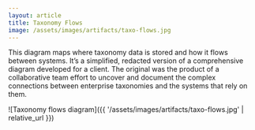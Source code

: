 ```yaml
---
layout: article
title: Taxonomy Flows
image: /assets/images/artifacts/taxo-flows.jpg
---
```


This diagram maps where taxonomy data is stored and how it flows between systems. It’s a simplified, redacted version of a comprehensive diagram developed for a client. The original was the product of a collaborative team effort to uncover and document the complex connections between enterprise taxonomies and the systems that rely on them.

![Taxonomy flows diagram]({{ '/assets/images/artifacts/taxo-flows.jpg' | relative_url }})